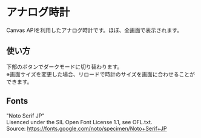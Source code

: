 # アナログ時計
Canvas APIを利用したアナログ時計です。ほぼ、全画面で表示されます。

## 使い方
下部のボタンでダークモードに切り替わります。  
※画面サイズを変更した場合、リロードで時計のサイズを画面に合わせることができます。

## Fonts

"Noto Serif JP"  
Lisenced under the SIL Open Font License 1.1, see OFL.txt.  
Source: https://fonts.google.com/noto/specimen/Noto+Serif+JP